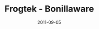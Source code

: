 ---
title: Frogtek - Bonillaware
date: 2011-09-05
external_link: http://www.bonillaware.com/frogtek
thumbnail: /assets/press/20110905-bonillaware.png
---